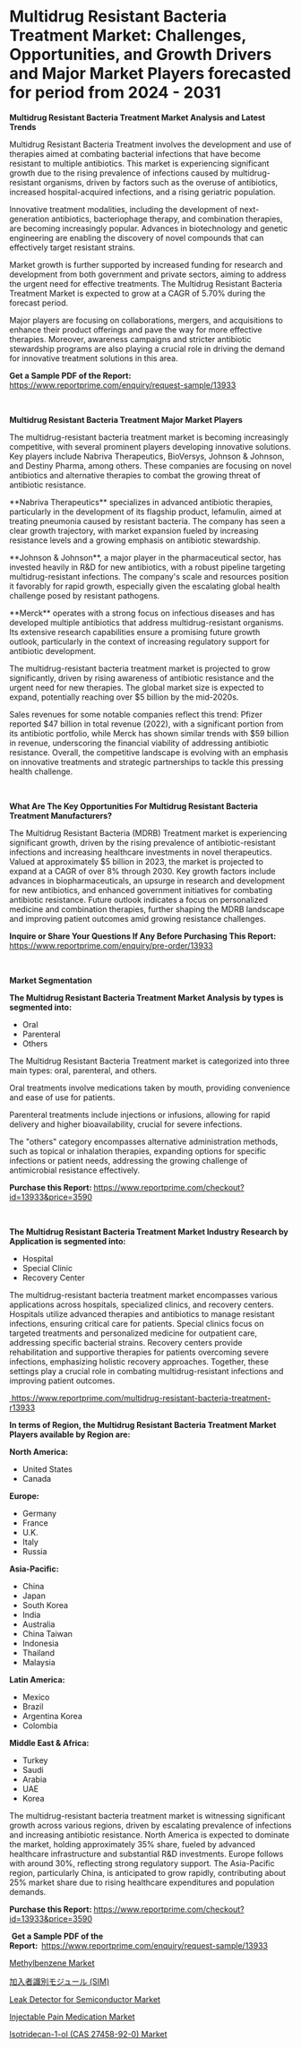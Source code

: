 <p><h1>Multidrug Resistant Bacteria Treatment Market: Challenges, Opportunities, and Growth Drivers and Major Market Players forecasted for period from 2024 - 2031</h1></p><p><strong>Multidrug Resistant Bacteria Treatment Market Analysis and Latest Trends</strong></p>
<p><p>Multidrug Resistant Bacteria Treatment involves the development and use of therapies aimed at combating bacterial infections that have become resistant to multiple antibiotics. This market is experiencing significant growth due to the rising prevalence of infections caused by multidrug-resistant organisms, driven by factors such as the overuse of antibiotics, increased hospital-acquired infections, and a rising geriatric population.</p><p>Innovative treatment modalities, including the development of next-generation antibiotics, bacteriophage therapy, and combination therapies, are becoming increasingly popular. Advances in biotechnology and genetic engineering are enabling the discovery of novel compounds that can effectively target resistant strains.</p><p>Market growth is further supported by increased funding for research and development from both government and private sectors, aiming to address the urgent need for effective treatments. The Multidrug Resistant Bacteria Treatment Market is expected to grow at a CAGR of 5.70% during the forecast period. </p><p>Major players are focusing on collaborations, mergers, and acquisitions to enhance their product offerings and pave the way for more effective therapies. Moreover, awareness campaigns and stricter antibiotic stewardship programs are also playing a crucial role in driving the demand for innovative treatment solutions in this area.</p></p>
<p><strong>Get a Sample PDF of the Report:&nbsp;</strong> <a href="https://www.reportprime.com/enquiry/request-sample/13933">https://www.reportprime.com/enquiry/request-sample/13933</a></p>
<p>&nbsp;</p>
<p><strong>Multidrug Resistant Bacteria Treatment Major Market Players</strong></p>
<p><p>The multidrug-resistant bacteria treatment market is becoming increasingly competitive, with several prominent players developing innovative solutions. Key players include Nabriva Therapeutics, BioVersys, Johnson & Johnson, and Destiny Pharma, among others. These companies are focusing on novel antibiotics and alternative therapies to combat the growing threat of antibiotic resistance.</p><p>**Nabriva Therapeutics** specializes in advanced antibiotic therapies, particularly in the development of its flagship product, lefamulin, aimed at treating pneumonia caused by resistant bacteria. The company has seen a clear growth trajectory, with market expansion fueled by increasing resistance levels and a growing emphasis on antibiotic stewardship.</p><p>**Johnson & Johnson**, a major player in the pharmaceutical sector, has invested heavily in R&D for new antibiotics, with a robust pipeline targeting multidrug-resistant infections. The company's scale and resources position it favorably for rapid growth, especially given the escalating global health challenge posed by resistant pathogens.</p><p>**Merck** operates with a strong focus on infectious diseases and has developed multiple antibiotics that address multidrug-resistant organisms. Its extensive research capabilities ensure a promising future growth outlook, particularly in the context of increasing regulatory support for antibiotic development.</p><p>The multidrug-resistant bacteria treatment market is projected to grow significantly, driven by rising awareness of antibiotic resistance and the urgent need for new therapies. The global market size is expected to expand, potentially reaching over $5 billion by the mid-2020s.</p><p>Sales revenues for some notable companies reflect this trend: Pfizer reported $47 billion in total revenue (2022), with a significant portion from its antibiotic portfolio, while Merck has shown similar trends with $59 billion in revenue, underscoring the financial viability of addressing antibiotic resistance. Overall, the competitive landscape is evolving with an emphasis on innovative treatments and strategic partnerships to tackle this pressing health challenge.</p></p>
<p>&nbsp;</p>
<p><strong>What Are The Key Opportunities For Multidrug Resistant Bacteria Treatment Manufacturers?</strong></p>
<p><p>The Multidrug Resistant Bacteria (MDRB) Treatment market is experiencing significant growth, driven by the rising prevalence of antibiotic-resistant infections and increasing healthcare investments in novel therapeutics. Valued at approximately $5 billion in 2023, the market is projected to expand at a CAGR of over 8% through 2030. Key growth factors include advances in biopharmaceuticals, an upsurge in research and development for new antibiotics, and enhanced government initiatives for combating antibiotic resistance. Future outlook indicates a focus on personalized medicine and combination therapies, further shaping the MDRB landscape and improving patient outcomes amid growing resistance challenges.</p></p>
<p><strong>Inquire or Share Your Questions If Any Before Purchasing This Report:</strong> <a href="https://www.reportprime.com/enquiry/pre-order/13933">https://www.reportprime.com/enquiry/pre-order/13933</a></p>
<p>&nbsp;</p>
<p><strong>Market Segmentation</strong></p>
<p><strong>The Multidrug Resistant Bacteria Treatment Market Analysis by types is segmented into:</strong></p>
<p><ul><li>Oral</li><li>Parenteral</li><li>Others</li></ul></p>
<p><p>The Multidrug Resistant Bacteria Treatment market is categorized into three main types: oral, parenteral, and others. </p><p>Oral treatments involve medications taken by mouth, providing convenience and ease of use for patients. </p><p>Parenteral treatments include injections or infusions, allowing for rapid delivery and higher bioavailability, crucial for severe infections. </p><p>The "others" category encompasses alternative administration methods, such as topical or inhalation therapies, expanding options for specific infections or patient needs, addressing the growing challenge of antimicrobial resistance effectively.</p></p>
<p><strong>Purchase this Report:&nbsp;</strong><a href="https://www.reportprime.com/checkout?id=13933&price=3590">https://www.reportprime.com/checkout?id=13933&price=3590</a></p>
<p>&nbsp;</p>
<p><strong>The Multidrug Resistant Bacteria Treatment Market Industry Research by Application is segmented into:</strong></p>
<p><ul><li>Hospital</li><li>Special Clinic</li><li>Recovery Center</li></ul></p>
<p><p>The multidrug-resistant bacteria treatment market encompasses various applications across hospitals, specialized clinics, and recovery centers. Hospitals utilize advanced therapies and antibiotics to manage resistant infections, ensuring critical care for patients. Special clinics focus on targeted treatments and personalized medicine for outpatient care, addressing specific bacterial strains. Recovery centers provide rehabilitation and supportive therapies for patients overcoming severe infections, emphasizing holistic recovery approaches. Together, these settings play a crucial role in combating multidrug-resistant infections and improving patient outcomes.</p></p>
<p><a href="https://www.reportprime.com/multidrug-resistant-bacteria-treatment-r13933">&nbsp;https://www.reportprime.com/multidrug-resistant-bacteria-treatment-r13933</a></p>
<p><strong>In terms of Region, the Multidrug Resistant Bacteria Treatment Market Players available by Region are:</strong></p>
<p>
    <p> <strong> North America: </strong>
        <ul>
            <li>United States</li>
            <li>Canada</li>
        </ul>
        </p> 
    <p> <strong> Europe: </strong>
        <ul>
            <li>Germany</li>
            <li>France</li>
            <li>U.K.</li>
            <li>Italy</li>
            <li>Russia</li>
        </ul>
        </p> 
    <p> <strong> Asia-Pacific: </strong>
        <ul>
            <li>China</li>
            <li>Japan</li>
            <li>South Korea</li>
            <li>India</li>
            <li>Australia</li>
            <li>China Taiwan</li>
            <li>Indonesia</li>
            <li>Thailand</li>
            <li>Malaysia</li>
        </ul>
        </p> 
    <p> <strong> Latin America: </strong>
        <ul>
            <li>Mexico</li>
            <li>Brazil</li>
            <li>Argentina Korea</li>
            <li>Colombia</li>
        </ul>
        </p> 
    <p> <strong> Middle East & Africa: </strong>
        <ul>
            <li>Turkey</li>
            <li>Saudi</li>
            <li>Arabia</li>
            <li>UAE</li>
            <li>Korea</li>
        </ul>
    </p>
    </p>
<p><p>The multidrug-resistant bacteria treatment market is witnessing significant growth across various regions, driven by escalating prevalence of infections and increasing antibiotic resistance. North America is expected to dominate the market, holding approximately 35% share, fueled by advanced healthcare infrastructure and substantial R&D investments. Europe follows with around 30%, reflecting strong regulatory support. The Asia-Pacific region, particularly China, is anticipated to grow rapidly, contributing about 25% market share due to rising healthcare expenditures and population demands.</p></p>
<p><strong>Purchase this Report: </strong><a href="https://www.reportprime.com/checkout?id=13933&price=3590">https://www.reportprime.com/checkout?id=13933&price=3590</a></p>
<p>&nbsp;<strong>Get a Sample PDF of the Report:&nbsp;&nbsp;</strong><a href="https://www.reportprime.com/enquiry/request-sample/13933">https://www.reportprime.com/enquiry/request-sample/13933</a></p>
<p><strong></strong></p>
<p><p><a href="https://issuu.com/reportprime-2/docs/methylbenzene-market-size-2030.pptx_874ccc084a74d4">Methylbenzene Market</a></p><p><a href="https://medium.com/@uyjtuy6/subscriber-identity-module-sim-market-%E3%81%AE%E3%82%B0%E3%83%AD%E3%83%BC%E3%83%90%E3%83%AB%E5%B8%82%E5%A0%B4%E6%A6%82%E8%A6%81%E3%81%AF-%E4%B8%96%E7%95%8C%E3%81%8A%E3%82%88%E3%81%B3%E4%B8%BB%E8%A6%81%E5%B8%82%E5%A0%B4%E3%81%AB%E3%81%8A%E3%81%91%E3%82%8B%E6%A5%AD%E7%95%8C%E3%81%AB%E5%BD%B1%E9%9F%BF%E3%82%92%E4%B8%8E%E3%81%88%E3%82%8B%E4%B8%BB%E8%A6%81%E3%81%AA%E3%83%88%E3%83%AC%E3%83%B3%E3%83%89%E3%81%AB%E3%81%A4%E3%81%84%E3%81%A6-%E7%8B%AC%E8%87%AA%E3%81%AE%E8%A6%96%E7%82%B9%E3%82%92%E6%8F%90%E4%BE%9B%E3%81%97%E3%81%BE%E3%81%99-58b343ad886d">加入者識別モジュール (SIM)</a></p><p><a href="https://medium.com/@jo3xcablin/how-the-leak-detector-for-semiconductor-market-will-be-evolved-1e17c31ec4ac">Leak Detector for Semiconductor Market</a></p><p><a href="https://github.com/NasrinKhan99/Market-Research-Report-List-1/blob/main/injectable-pain-medication-market.md">Injectable Pain Medication Market</a></p><p><a href="https://issuu.com/reportprime-2/docs/isotridecan-1-ol-cas-27458-92-0-mar_7818850ab5229b">Isotridecan-1-ol (CAS 27458-92-0) Market</a></p></p>